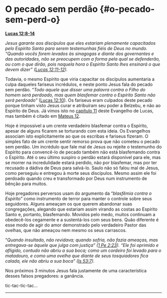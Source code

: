 # O pecado sem perdão {#o-pecado-sem-perd-o}

[**Lucas 12:8-14**](http://bibliaonline.com.br/acf/lc/12/8-14)

_Jesus garante aos discípulos que eles estariam plenamente capacitados pelo Espírito Santo para serem testemunhas fiéis de Deus no mundo. “Quando vocês forem levados às sinagogas e diante dos governantes e das autoridades, não se preocupem com a forma pela qual se defenderão, ou com o que dirão, pois naquela hora o Espírito Santo lhes ensinará o que devem dizer” (_[_Lucas 12:11-12_](http://bibliaonline.com.br/acf/lc/12/11-12)_)._

Todavia, o mesmo Espírito que viria capacitar os discípulos aumentaria a culpa daqueles fariseus incrédulos, e neste ponto Jesus fala do pecado sem perdão. “_Todo aquele que disser uma palavra contra o Filho do homem será perdoado, mas quem blasfemar contra o Espírito Santo não será perdoado”_ ([Lucas 12:10](http://bibliaonline.com.br/acf/lc/12/10)). Os fariseus eram culpados deste pecado porque tinham visto Jesus curar e atribuíram seu poder a Belzebu, e não ao Espírito de Deus. Já vimos isto no [capítulo 11](http://bibliaonline.com.br/acf/lc/11) deste Evangelho de Lucas, mas também é citado em [Mateus 12](http://bibliaonline.com.br/acf/mt/12).

Hoje é impossível a um crente verdadeiro blasfemar contra o Espírito, apesar de alguns ficarem se torturando com esta ideia. Os Evangelhos associam isto explicitamente ao que os escribas e fariseus fizeram. O simples fato de um crente sentir remorso prova que não cometeu o pecado sem perdão. Um incrédulo que fale mal de Jesus ou rejeite o testemunho do Espírito para convencê-lo de pecado também não está blasfemando contra o Espírito. Até o seu último suspiro o perdão estará disponível para ele, mas se morrer na incredulidade estará perdido, não por blasfemar, mas por ter recusado a dádiva de Deus para salvá-lo. Saulo não só falou mal de Jesus, como perseguiu e entregou à morte seus discípulos. Mesmo assim ele foi perdoado quando creu e transformado por Deus num instrumento de bênção para muitos.

Hoje pregadores perversos usam do argumento da “_blasfêmia contra o Espírito”_ como instrumento de terror para manter o controle sobre seus seguidores. Alguns ameaçam os que querem abandonar suas congregações, alegando que estariam assim virando as costas ao Espírito Santo e, portanto, blasfemando. Movidos pelo medo, muitos continuam a obedecê-los cegamente e a sustentá-los com seus bens. Quão diferente é esse modo de agir do amor demonstrado pelo verdadeiro Pastor das ovelhas, que não ameaçou nem mesmo os seus carrascos.

“_Quando insultado, não revidava; quando sofria, não fazia ameaças, mas entregava-se àquele que julga com justiça” (_[_1 Pe 2:23_](http://bibliaonline.com.br/acf/1pe/2/23)_). “Ele foi oprimido e afligido, contudo não abriu a sua boca; como um cordeiro foi levado para o matadouro, e como uma ovelha que diante de seus tosquiadores fica calada, ele não abriu a sua boca” (_[_Is 53:7_](http://bibliaonline.com.br/acf/is/53/7)_)._

Nos próximos 3 minutos Jesus fala justamente de uma característica desses falsos pregadores: a ganância.

tic-tac-tic-tac...

*****